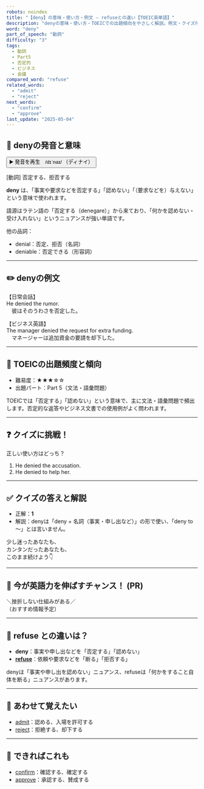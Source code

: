 ```yaml
---
robots: noindex
title: "【deny】の意味・使い方・例文 ― refuseとの違い【TOEIC英単語】"
description: "denyの意味・使い方・TOEICでの出題傾向をやさしく解説。例文・クイズ付きでrefuseとの違いもわかりやすく学べます。"
word: "deny"
part_of_speech: "動詞"
difficulty: "3"
tags:
  - 動詞
  - Part5
  - 否定的
  - ビジネス
  - 会議
compared_word: "refuse"
related_words:
  - "admit"
  - "reject"
next_words:
  - "confirm"
  - "approve"
last_update: "2025-05-04"
---
```


## 🔰 denyの発音と意味

<button class="play-audio" onclick="playTTS('deny')">
  <span class="play-audio-main">
    ▶️ 発音を再生　/dɪˈnaɪ/
  </span>
  <span class="play-audio-sub">
    （ディナイ）
  </span>
</button>

[動詞] 否定する、拒否する

**deny** は、「事実や要求などを否定する」「認めない」「（要求などを）与えない」という意味で使われます。

語源はラテン語の「否定する（denegare）」から来ており、「何かを認めない・受け入れない」というニュアンスが強い単語です。

他の品詞：  
- denial：否定、拒否（名詞）
- deniable：否定できる（形容詞）

---

## ✏️ denyの例文

【日常会話】  
He denied the rumor.  
　彼はそのうわさを否定した。

【ビジネス英語】  
The manager denied the request for extra funding.  
　マネージャーは追加資金の要請を却下した。

---

## 🎯 TOEICの出題頻度と傾向

- 難易度：★★★☆☆
- 出題パート：Part 5（文法・語彙問題）

TOEICでは「否定する」「認めない」という意味で、主に文法・語彙問題で頻出します。否定的な返答やビジネス文書での使用例がよく問われます。

---

## ❓ クイズに挑戦！

正しい使い方はどっち？

1. He denied the accusation.  
2. He denied to help her.

---

## ✅ クイズの答えと解説

- 正解：**1**
- 解説：denyは「deny + 名詞（事実・申し出など）」の形で使い、「deny to ～」とは言いません。

少し迷ったあなたも、  
カンタンだったあなたも、  
このまま続けよう👇️

---

## 🚀 今が英語力を伸ばすチャンス！ (PR)

<div class="info-center">
＼挫折しない仕組みがある／<br>  
（おすすめ情報予定）
</div>

---

## 🤔  refuse との違いは？

- **deny**：事実や申し出などを「否定する」「認めない」
- **[refuse](/word/refuse)**：依頼や要求などを「断る」「拒否する」

denyは「事実や申し出を認めない」ニュアンス、refuseは「何かをすること自体を断る」ニュアンスがあります。

---

## 🧩 あわせて覚えたい

- [admit](/word/admit)：認める、入場を許可する
- [reject](/word/reject)：拒絶する、却下する

---

## 📖 できればこれも

- [confirm](/word/confirm)：確認する、確定する
- [approve](/word/approve)：承認する、賛成する

<!-- cvid: aid00_bid35 -->

